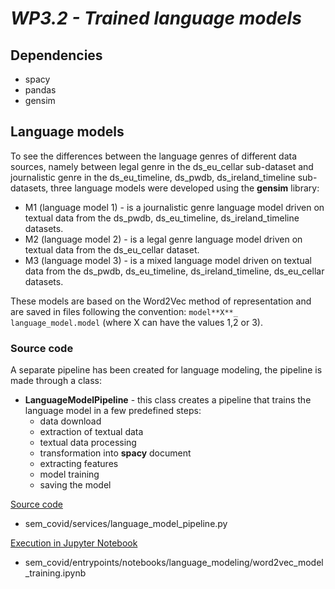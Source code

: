 # *WP3.2 - Trained language models*

## **Dependencies**

- spacy
- pandas
- gensim 

## **Language models**

To see the differences between the language genres of different data sources, namely between legal genre in the ds_eu_cellar sub-dataset and journalistic genre in the ds_eu_timeline, ds_pwdb, ds_ireland_timeline sub-datasets, three language models were developed using the **gensim** library: 

- M1 (language model 1) - is a journalistic genre language model driven on textual data from the ds_pwdb, ds_eu_timeline, ds_ireland_timeline datasets.
- M2 (language model 2) - is a legal genre language model driven on textual data from the ds_eu_cellar dataset.
- M3 (language model 3) - is a mixed language model driven on textual data from the ds_pwdb, ds_eu_timeline, ds_ireland_timeline, ds_eu_cellar datasets.

These models are based on the Word2Vec method of representation and are saved in files following the convention: `model**X**_ language_model.model` (where X can have the values 1,2 or 3).

### **Source code**
A separate pipeline has been created for language modeling, the pipeline is made through a class:
- **LanguageModelPipeline** - this class creates a pipeline that trains the language model in a few predefined steps:
    - data download
    - extraction of textual data
    - textual data processing
    - transformation into **spacy** document
    - extracting features
    - model training
    - saving the model 


 [Source code](../../sem_covid/services/language_model_pipeline.py)
 - sem_covid/services/language_model_pipeline.py

 [Execution in Jupyter Notebook](../../sem_covid/entrypoints/notebooks/language_modeling/word2vec_model_training.ipynb)
 - sem_covid/entrypoints/notebooks/language_modeling/word2vec_model_training.ipynb


